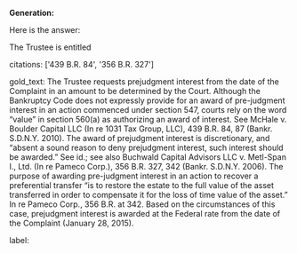 **Generation:**

 Here is the answer:

<answer>
The Trustee is entitled

citations: ['439 B.R. 84', '356 B.R. 327']

gold_text: The Trustee requests prejudgment interest from the date of the Complaint in an amount to be determined by the Court. Although the Bankruptcy Code does not expressly provide for an award of pre-judgment interest in an action commenced under section 547, courts rely on the word “value” in section 560(a) as authorizing an award of interest. See McHale v. Boulder Capital LLC (In re 1031 Tax Group, LLC), 439 B.R. 84, 87 (Bankr. S.D.N.Y. 2010). The award of prejudgment interest is discretionary, and “absent a sound reason to deny prejudgment interest, such interest should be awarded.” See id.; see also Buchwald Capital Advisors LLC v. Metl-Span I., Ltd. (In re Pameco Corp.), 356 B.R. 327, 342 (Bankr. S.D.N.Y. 2006). The purpose of awarding pre-judgment interest in an action to recover a preferential transfer “is to restore the estate to the full value of the asset transferred in order to compensate it for the loss of time value of the asset.” In re Pameco Corp., 356 B.R. at 342. Based on the circumstances of this case, prejudgment interest is awarded at the Federal rate from the date of the Complaint (January 28, 2015).

label: 